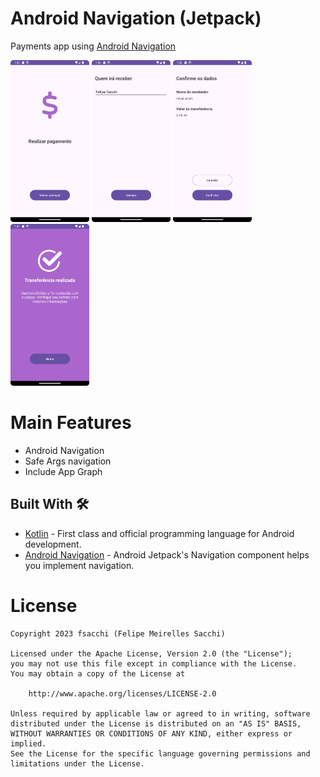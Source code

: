 # Android Navigation (Jetpack)
Payments app using [Android Navigation](https://developer.android.com/guide/navigation/navigation-getting-started?hl=pt-br) <br>


<p float="left">
  <img width="25%" height="50%" src="https://github.com/fsacchi/Navigation-Transfer/blob/main/screenshots/screen1.png" />
  <img width="25%" height="50%" src="https://github.com/fsacchi/Navigation-Transfer/blob/main/screenshots/screen2.png" />
  <img width="25%" height="50%" src="https://github.com/fsacchi/Navigation-Transfer/blob/main/screenshots/screen3.png" />
  <img width="25%" height="50%" src="https://github.com/fsacchi/Navigation-Transfer/blob/main/screenshots/screen4.png" />
</p>

# Main Features
- Android Navigation
- Safe Args navigation
- Include App Graph

## Built With 🛠
- [Kotlin](https://kotlinlang.org/) - First class and official programming language for Android development.
- [Android Navigation](https://developer.android.com/guide/navigation/navigation-getting-started?hl=pt-br) - Android Jetpack's Navigation component helps you implement navigation.

# License
```
Copyright 2023 fsacchi (Felipe Meirelles Sacchi)

Licensed under the Apache License, Version 2.0 (the "License");
you may not use this file except in compliance with the License.
You may obtain a copy of the License at

    http://www.apache.org/licenses/LICENSE-2.0

Unless required by applicable law or agreed to in writing, software
distributed under the License is distributed on an "AS IS" BASIS,
WITHOUT WARRANTIES OR CONDITIONS OF ANY KIND, either express or implied.
See the License for the specific language governing permissions and
limitations under the License.
```